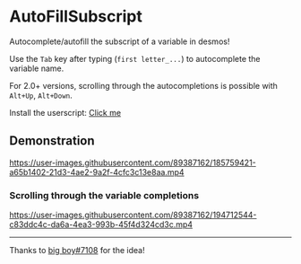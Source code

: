 # AutoFillSubscript
Autocomplete/autofill the subscript of a variable in desmos!

Use the `Tab` key after typing (`first letter_...`) to autocomplete the variable name.

For 2.0+ versions, scrolling through the autocompletions is possible with `Alt+Up`, `Alt+Down`.

Install the userscript: [Click me](https://github.com/MathEnthusiast314/AutoFillSubscript/raw/main/AutoFillSubscript.user.js)

## Demonstration

https://user-images.githubusercontent.com/89387162/185759421-a65b1402-21d3-4ae2-9a2f-4cfc3c13e8aa.mp4
### Scrolling through the variable completions
https://user-images.githubusercontent.com/89387162/194712544-c83ddc4c-da6a-4ea3-993b-45f4d324cd3c.mp4

---
Thanks to [big boy#7108](https://discordapp.com/users/433407679671828491) for the idea!
